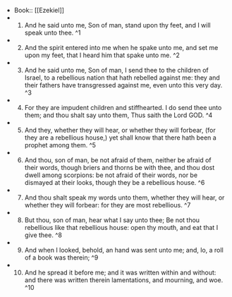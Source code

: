 - Book:: [[Ezekiel]]
- 1. And he said unto me, Son of man, stand upon thy feet, and I will speak unto thee. ^1
- 2. And the spirit entered into me when he spake unto me, and set me upon my feet, that I heard him that spake unto me. ^2
- 3. And he said unto me, Son of man, I send thee to the children of Israel, to a rebellious nation that hath rebelled against me: they and their fathers have transgressed against me, even unto this very day. ^3
- 4. For they are impudent children and stiffhearted. I do send thee unto them; and thou shalt say unto them, Thus saith the Lord GOD. ^4
- 5. And they, whether they will hear, or whether they will forbear, (for they are a rebellious house,) yet shall know that there hath been a prophet among them. ^5
- 6. And thou, son of man, be not afraid of them, neither be afraid of their words, though briers and thorns be with thee, and thou dost dwell among scorpions: be not afraid of their words, nor be dismayed at their looks, though they be a rebellious house. ^6
- 7. And thou shalt speak my words unto them, whether they will hear, or whether they will forbear: for they are most rebellious. ^7
- 8. But thou, son of man, hear what I say unto thee; Be not thou rebellious like that rebellious house: open thy mouth, and eat that I give thee. ^8
- 9. And when I looked, behold, an hand was sent unto me; and, lo, a roll of a book was therein; ^9
- 10. And he spread it before me; and it was written within and without: and there was written therein lamentations, and mourning, and woe. ^10
